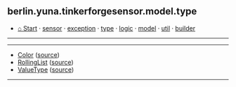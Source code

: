 
## berlin.yuna.tinkerforgesensor.model.type
* [⌂ Start](https://github.com/YunaBraska/tinkerforge-sensor/blob/master/readmeDoc/README.md) · [sensor](https://github.com/YunaBraska/tinkerforge-sensor/blob/master/readmeDoc/berlin/yuna/tinkerforgesensor/model/sensor/README.md) · [exception](https://github.com/YunaBraska/tinkerforge-sensor/blob/master/readmeDoc/berlin/yuna/tinkerforgesensor/model/exception/README.md) · [type](https://github.com/YunaBraska/tinkerforge-sensor/blob/master/readmeDoc/berlin/yuna/tinkerforgesensor/model/type/README.md) · [logic](https://github.com/YunaBraska/tinkerforge-sensor/blob/master/readmeDoc/berlin/yuna/tinkerforgesensor/logic/README.md) · [model](https://github.com/YunaBraska/tinkerforge-sensor/blob/master/readmeDoc/berlin/yuna/tinkerforgesensor/model/README.md) · [util](https://github.com/YunaBraska/tinkerforge-sensor/blob/master/readmeDoc/berlin/yuna/tinkerforgesensor/util/README.md) · [builder](https://github.com/YunaBraska/tinkerforge-sensor/blob/master/readmeDoc/berlin/yuna/tinkerforgesensor/model/builder/README.md)

---
---
* [Color](https://github.com/YunaBraska/tinkerforge-sensor/blob/master/readmeDoc/berlin/yuna/tinkerforgesensor/model/type/Color.md) ([source](https://github.com/YunaBraska/tinkerforge-sensor/blob/master/src/main/java/berlin/yuna/tinkerforgesensor/model/type/Color.java))
* [RollingList](https://github.com/YunaBraska/tinkerforge-sensor/blob/master/readmeDoc/berlin/yuna/tinkerforgesensor/model/type/RollingList.md) ([source](https://github.com/YunaBraska/tinkerforge-sensor/blob/master/src/main/java/berlin/yuna/tinkerforgesensor/model/type/RollingList.java))
* [ValueType](https://github.com/YunaBraska/tinkerforge-sensor/blob/master/readmeDoc/berlin/yuna/tinkerforgesensor/model/type/ValueType.md) ([source](https://github.com/YunaBraska/tinkerforge-sensor/blob/master/src/main/java/berlin/yuna/tinkerforgesensor/model/type/ValueType.java))
---
